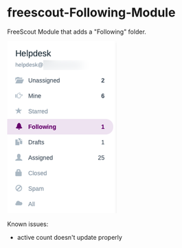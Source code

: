 # freescout-Following-Module
FreeScout Module that adds a "Following" folder.

![Following Folder](Public/img/FreeScout-Following-Folder.png)

Known issues:
- active count doesn't update properly